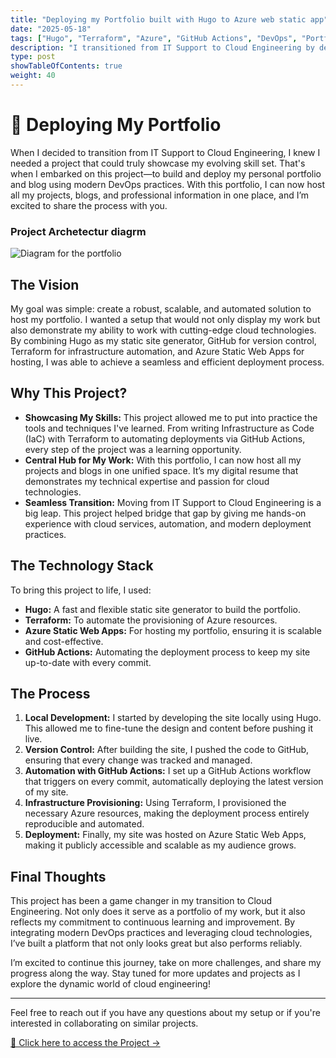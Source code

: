 ```yaml
---
title: "Deploying my Portfolio built with Hugo to Azure web static app"
date: "2025-05-18"
tags: ["Hugo", "Terraform", "Azure", "GitHub Actions", "DevOps", "Portfolio", "Azure Function", "SendGrid"]
description: "I transitioned from IT Support to Cloud Engineering by deploying my portfolio using Hugo, GitHub, Terraform, and Azure Static Web Apps."
type: post
showTableOfContents: true
weight: 40
---
```


# 🌟 Deploying My Portfolio

When I decided to transition from IT Support to Cloud Engineering, I knew I needed a project that could truly showcase my evolving skill set. That's when I embarked on this project—to build and deploy my personal portfolio and blog using modern DevOps practices. With this portfolio, I can now host all my projects, blogs, and professional information in one place, and I’m excited to share the process with you.

### Project Archetectur diagrm

![Diagram for the portfolio](/images/myhugoportofolio.png)

## The Vision

My goal was simple: create a robust, scalable, and automated solution to host my portfolio. I wanted a setup that would not only display my work but also demonstrate my ability to work with cutting-edge cloud technologies. By combining Hugo as my static site generator, GitHub for version control, Terraform for infrastructure automation, and Azure Static Web Apps for hosting, I was able to achieve a seamless and efficient deployment process.

## Why This Project?

- **Showcasing My Skills:** This project allowed me to put into practice the tools and techniques I've learned. From writing Infrastructure as Code (IaC) with Terraform to automating deployments via GitHub Actions, every step of the project was a learning opportunity.
- **Central Hub for My Work:** With this portfolio, I can now host all my projects and blogs in one unified space. It’s my digital resume that demonstrates my technical expertise and passion for cloud technologies.
- **Seamless Transition:** Moving from IT Support to Cloud Engineering is a big leap. This project helped bridge that gap by giving me hands-on experience with cloud services, automation, and modern deployment practices.

## The Technology Stack

To bring this project to life, I used:

- **Hugo:** A fast and flexible static site generator to build the portfolio.
- **Terraform:** To automate the provisioning of Azure resources.
- **Azure Static Web Apps:** For hosting my portfolio, ensuring it is scalable and cost-effective.
- **GitHub Actions:** Automating the deployment process to keep my site up-to-date with every commit.

## The Process

1. **Local Development:** I started by developing the site locally using Hugo. This allowed me to fine-tune the design and content before pushing it live.
2. **Version Control:** After building the site, I pushed the code to GitHub, ensuring that every change was tracked and managed.
3. **Automation with GitHub Actions:** I set up a GitHub Actions workflow that triggers on every commit, automatically deploying the latest version of my site.
4. **Infrastructure Provisioning:** Using Terraform, I provisioned the necessary Azure resources, making the deployment process entirely reproducible and automated.
5. **Deployment:** Finally, my site was hosted on Azure Static Web Apps, making it publicly accessible and scalable as my audience grows.

## Final Thoughts

This project has been a game changer in my transition to Cloud Engineering. Not only does it serve as a portfolio of my work, but it also reflects my commitment to continuous learning and improvement. By integrating modern DevOps practices and leveraging cloud technologies, I’ve built a platform that not only looks great but also performs reliably.

I’m excited to continue this journey, take on more challenges, and share my progress along the way. Stay tuned for more updates and projects as I explore the dynamic world of cloud engineering!

---

Feel free to reach out if you have any questions about my setup or if you're interested in collaborating on similar projects.

[🔗 Click here to access the Project →](/projects/portfolio-deployment/)
